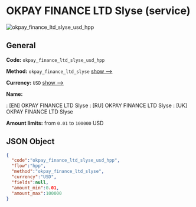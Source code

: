 
# OKPAY FINANCE LTD Slyse (service) 
![okpay_finance_ltd_slyse_usd_hpp](https://static.openfintech.io/payment_methods/okpay_finance_ltd_slyse_usd_hpp/logo.svg?w=400&c=v0.59.26#w200)  

## General 
 
**Code:** `okpay_finance_ltd_slyse_usd_hpp` 
 
**Method:** `okpay_finance_ltd_slyse` 
 [show -->](/payment-methods/okpay_finance_ltd_slyse/) 
 
**Currency:** `USD` [show -->](/currencies/USD/) 
 
**Name:** 
 
:	[EN] OKPAY FINANCE LTD Slyse 
:	[RU] OKPAY FINANCE LTD Slyse 
:	[UK] OKPAY FINANCE LTD Slyse 
 
**Amount limits:** from `0.01` to `100000` USD 

## JSON Object 

```json
{
  "code":"okpay_finance_ltd_slyse_usd_hpp",
  "flow":"hpp",
  "method":"okpay_finance_ltd_slyse",
  "currency":"USD",
  "fields":null,
  "amount_min":0.01,
  "amount_max":100000
}
```  
